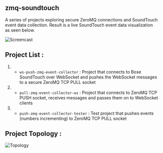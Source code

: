 zmq-soundtouch
---------------
A series of projects exploring secure ZeroMQ connections and SoundTouch event data collection. Result  is a live SoundTouch event data visualization as seen below. 


![Screencast](https://github.com/redsofa/zmq-soundtouch/blob/master/docs/demo.gif "Screencast")


Project List : 
--------------

1) - `ws-push-zmq-event-collector` :
Project that connects to Bose SoundTouch over WebSocket and pushes the WebSocket messages to a secure ZeroMQ TCP PULL socket


2) - `pull-zmq-event-collector-ws` : 
Project that connects to ZeroMQ TCP PUSH socket, receives messages and passes them on to WebSocket clients


3) - `push-zmq-event-collector-tester` :
Test project that pushes events (numbers incrementing) to ZeroMQ TCP PULL socket 


Project Topology :
-------------------
![Topology](https://github.com/redsofa/zmq-soundtouch/blob/master/docs/topology.jpg "Topology")